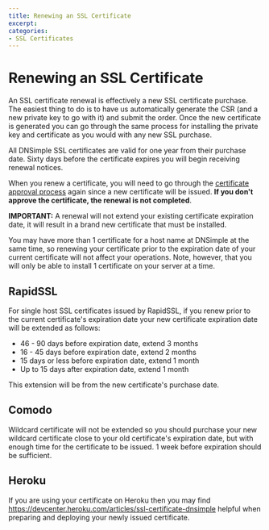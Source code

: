 ```yaml
---
title: Renewing an SSL Certificate
excerpt: 
categories:
- SSL Certificates
---
```


# Renewing an SSL Certificate

An SSL certificate renewal is effectively a new SSL certificate purchase. The easiest thing to do is to have us automatically generate the CSR (and a new private key to go with it) and submit the order. Once the new certificate is generated you can go through the same process for installing the private key and certificate as you would with any new SSL purchase.

All DNSimple SSL certificates are valid for one year from their purchase date. Sixty days before the certificate expires you will begin receiving renewal notices.

When you renew a certificate, you will need to go through the [certificate approval process](/articles/ssl-certificates-email-approval) again since a new certificate will be issued. **If you don't approve the certificate, the renewal is not completed**.

**IMPORTANT:** A renewal will not extend your existing certificate expiration date, it will result in a brand new certificate that must be installed.

You may have more than 1 certificate for a host name at DNSimple at the same time, so renewing your certificate prior to the expiration date of your current certificate will not affect your operations. Note, however, that you will only be able to install 1 certificate on your server at a time.

## RapidSSL

For single host SSL certificates issued by RapidSSL, if you renew prior to the current certificate's expiration date your new certificate expiration date will be extended as follows:

* 46 - 90 days before expiration date, extend 3 months
* 16 - 45 days before expiration date, extend 2 months
* 15 days or less before expiration date, extend 1 month
* Up to 15 days after expiration date, extend 1 month

This extension will be from the new certificate's purchase date.

## Comodo

Wildcard certificate will not be extended so you should purchase your new wildcard certificate close to your old certificate's expiration date, but with enough time for the certificate to be issued. 1 week before expiration should be sufficient.

## Heroku

If you are using your certificate on Heroku then you may find https://devcenter.heroku.com/articles/ssl-certificate-dnsimple helpful when preparing and deploying your newly issued certificate.

